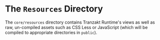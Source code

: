 # The `Resources` Directory
The `core/resources` directory contains Tranzakt Runtime's views
as well as raw, un-compiled assets such as CSS Less or JavaScript
(which will be compiled to appropriate directories in `public`).
